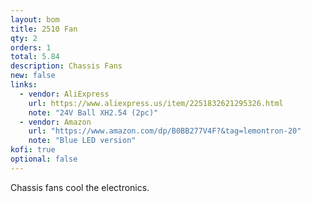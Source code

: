 ```yaml
---
layout: bom
title: 2510 Fan
qty: 2
orders: 1
total: 5.84
description: Chassis Fans
new: false
links: 
  - vendor: AliExpress
    url: https://www.aliexpress.us/item/2251832621295326.html
    note: "24V Ball XH2.54 (2pc)"
  - vendor: Amazon
    url: "https://www.amazon.com/dp/B0BB277V4F?&tag=lemontron-20"
    note: "Blue LED version"
kofi: true
optional: false
---
```


Chassis fans cool the electronics.